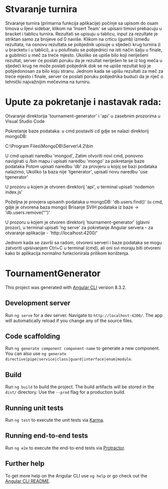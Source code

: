 # Stvaranje turnira

Stvaranje turnira (primarna funkcija aplikacije) počinje sa upisom do osam timova u lijevi sidebar, klikom na 'Insert Team' se upisani timovi prebacuju u bracket i tablicu turnira. Rezultati se upisuju u tablicu, input za rezultate je striktan samo za brojeve od 0 naviše. Klikom na crticu (gumb) između rezultata, na osnovu rezultata se pobjednik upisuje u sljedeći krug turnira (i u bracketu i u tablici), a u polufinalu se pobjednici na isti način šalju u finale, a gubitnici u meč za treće mjesto. Ukoliko se upiše bilo koji neriješeni rezultat, server će poslati poruku da je rezultat neriješen te se iz tog meča u sljedeći krug ne može poslati pobjednik dok se ne upiše rezultat koji je pobjedonosan za bilo koju stranu. Jednom kada se upišu rezultati za meč za treće mjesto i finale, server će poslati poruku pobjednika budući da je riječ o tehnički najvažnijim mečevima na turniru.

# Upute za pokretanje i nastavak rada:

Otvaranje direktorija 'tournament-generator' i 'api' u zasebnim prozorima u Visual Studio Code

Pokretanje baze podataka: u cmd postaviti cd gdje se nalazi direktorij mongoDB:

C:\Program Files\MongoDB\Server\4.2\bin

U cmd upisati naredbu 'mongod', 
Zatim otvoriti novi cmd, ponovno navigirati u /bin mapu i upisati naredbu 'mongo' za pokretanje baze podataka 
Potom upisati naredbu 'db' za provjeru u kojoj se bazi podataka nalazimo,
Ukoliko ta baza nije 'tgenerator', upisati novu naredbu 'use tgenerator'

U prozoru u kojem je otvoren direktorij 'api', u terminal upisati 'nodemon index.js'

Poželjna je provjera upisanih podataka u mongoDB: 'db.users.find()' (u cmd, gdje je otvorena baza mongo)
    Brisanje SVIH podataka iz baze -> 'db.users.remove("")'

U prozoru u kojem je otvoren direktorij 'tournament-generator' (glavni prozor), u terminal upisati 'ng serve' za pokretanje Angular servera - za otvaranje aplikacije - 'http://localhost:4200/'

Jednom kada se završi sa radom, otvoreni serveri i baze podataka se mogu zatvoriti upisivanjem Ctrl+C u terminal (cmd), ali oni svi moraju biti otvoreni kako bi aplikacija normalno funkcionirala prilikom korištenja. 

# TournamentGenerator

This project was generated with [Angular CLI](https://github.com/angular/angular-cli) version 8.3.2.

## Development server

Run `ng serve` for a dev server. Navigate to `http://localhost:4200/`. The app will automatically reload if you change any of the source files.

## Code scaffolding

Run `ng generate component component-name` to generate a new component. You can also use `ng generate directive|pipe|service|class|guard|interface|enum|module`.

## Build

Run `ng build` to build the project. The build artifacts will be stored in the `dist/` directory. Use the `--prod` flag for a production build.

## Running unit tests

Run `ng test` to execute the unit tests via [Karma](https://karma-runner.github.io).

## Running end-to-end tests

Run `ng e2e` to execute the end-to-end tests via [Protractor](http://www.protractortest.org/).

## Further help

To get more help on the Angular CLI use `ng help` or go check out the [Angular CLI README](https://github.com/angular/angular-cli/blob/master/README.md).
